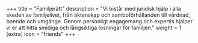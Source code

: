 +++
title = "Familjerätt"
description = "Vi bistår med juridisk hjälp i alla skeden av familjelivet, från äktenskap och samboförhållanden till vårdnad, boende och umgänge. Genom personligt engagemang och expertis hjälper vi er att hitta smidiga och långsiktiga lösningar för familjen."
weight = 1
[extra]
icon = "friends"
+++
